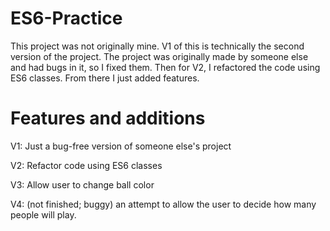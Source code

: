 # ES6-Practice
This project was not originally mine.  V1 of this is technically the second version of the project.  The project was originally made by someone else and had bugs in it, so I fixed them.  Then for V2, I refactored the code using ES6 classes.  From there I just added features.

# Features and additions

V1: Just a bug-free version of someone else's project

V2: Refactor code using ES6 classes

V3: Allow user to change ball color

V4: (not finished; buggy) an attempt to allow the user to decide how many people will play.  

